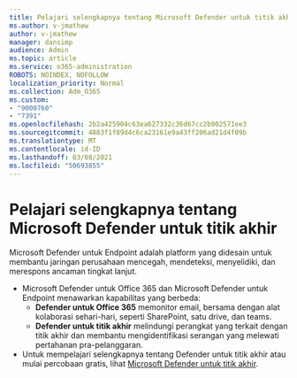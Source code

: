 ```yaml
---
title: Pelajari selengkapnya tentang Microsoft Defender untuk titik akhir
ms.author: v-jmathew
author: v-jmathew
manager: dansimp
audience: Admin
ms.topic: article
ms.service: o365-administration
ROBOTS: NOINDEX, NOFOLLOW
localization_priority: Normal
ms.collection: Adm_O365
ms.custom:
- "9000760"
- "7391"
ms.openlocfilehash: 2b2a425904c63ea627332c36d67cc2b902571ee3
ms.sourcegitcommit: 4883f1f89d4c6ca23161e9a43ff206ad21d4f09b
ms.translationtype: MT
ms.contentlocale: id-ID
ms.lasthandoff: 03/08/2021
ms.locfileid: "50693855"
---
```

# <a name="learn-more-about-microsoft-defender-for-endpoint"></a>Pelajari selengkapnya tentang Microsoft Defender untuk titik akhir

Microsoft Defender untuk Endpoint adalah platform yang didesain untuk membantu jaringan perusahaan mencegah, mendeteksi, menyelidiki, dan merespons ancaman tingkat lanjut.

- Microsoft Defender untuk Office 365 dan Microsoft Defender untuk Endpoint menawarkan kapabilitas yang berbeda:
  - **Defender untuk Office 365** memonitor email, bersama dengan alat kolaborasi sehari-hari, seperti SharePoint, satu drive, dan teams.
  - **Defender untuk titik akhir** melindungi perangkat yang terkait dengan titik akhir dan membantu mengidentifikasi serangan yang melewati pertahanan pra-pelanggaran.
- Untuk mempelajari selengkapnya tentang Defender untuk titik akhir atau mulai percobaan gratis, lihat [Microsoft Defender untuk titik akhir](https://go.microsoft.com/fwlink/?linkid=2094113).
